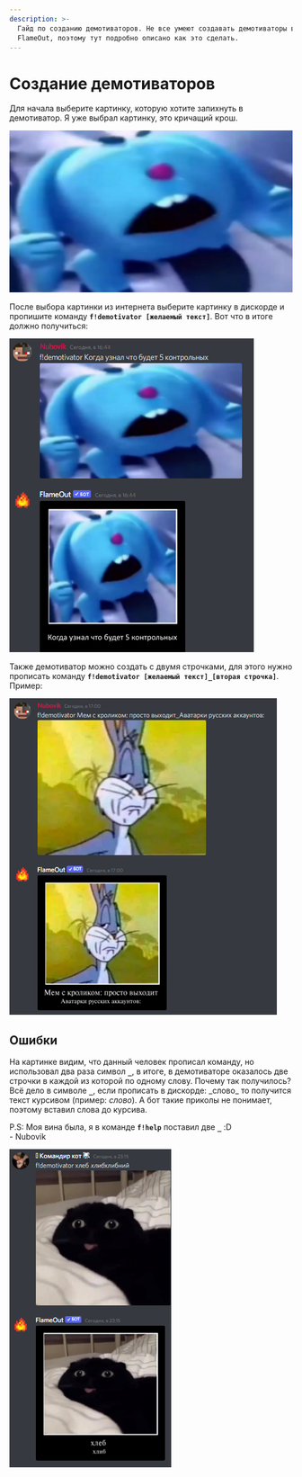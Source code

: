 ```yaml
---
description: >-
  Гайд по созданию демотиваторов. Не все умеют создавать демотиваторы в
  FlameOut, поэтому тут подробно описано как это сделать.
---
```


# Создание демотиваторов

Для начала выберите картинку, которую хотите запихнуть в демотиватор. Я уже выбрал картинку, это кричащий крош.

![(качество плохое, знаю)](<../.gitbook/assets/image (190).png>)

После выбора картинки из интернета выберите картинку в дискорде и пропишите команду **`f!demotivator [желаемый текст]`**. Вот что в итоге должно получиться:

![](<../.gitbook/assets/d (1).png>)

Также демотиватор можно создать с двумя строчками, для этого нужно прописать команду **`f!demotivator [желаемый текст]_[вторая строчка]`**. Пример:

![](<../.gitbook/assets/image (192).png>)

## Ошибки

На картинке видим, что данный человек прописал команду, но использовал два раза символ **`_`**, в итоге, в демотиваторе оказалось две строчки в каждой из которой по одному слову. Почему так получилось? Всё дело в символе **`_`**, если прописать в дискорде: \_слово\_ то получится текст курсивом (пример: _слово_). А бот такие приколы не понимает, поэтому вставил слова до курсива.

P.S: Моя вина была, я в команде **`f!help`** поставил две **`_`** :D&#x20;\
\- Nubovik

![](<../.gitbook/assets/image (202).png>)
